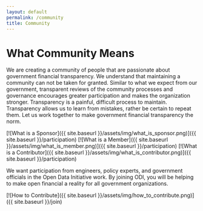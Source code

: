 ```yaml
---
layout: default
permalink: /community
title: Community
---
```


# What Community Means
We are creating a community of people that are passionate about government financial transparency. We understand that 
maintaining a community can not be taken for granted. Similar to what we expect from our government, transparent reviews of 
the community processes and governance encourages greater participation and makes the organization stronger. Transparency is 
a painful, difficult process to maintain. Transparency allows us to learn from mistakes, rather be certain to repeat them. 
Let us work together to make government financial transparency the norm.

[![What is a Sponsor]({{ site.baseurl }}/assets/img/what_is_sponsor.png)]({{ site.baseurl }}/participation)
[![What is a Member]({{ site.baseurl }}/assets/img/what_is_member.png)]({{ site.baseurl }}/participation)
[![What is a Contributor]({{ site.baseurl }}/assets/img/what_is_contributor.png)]({{ site.baseurl }}/participation)

We want participation from engineers, policy experts, and government officials in the Open Data Initiative work. By joining ODI, you will be helping to make open financial a reality for all government organizations.

[![How to Contribute]({{ site.baseurl }}/assets/img/how_to_contribute.png)]({{ site.baseurl }}/join)

